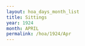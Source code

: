 ```yaml
---
layout: hoa_days_month_list
title: Sittings
year: 1924
month: APRIL
permalink: /hoa/1924/Apr
---
```

